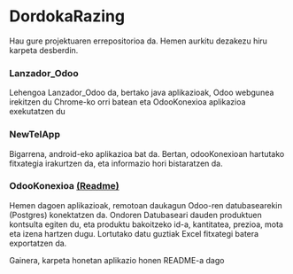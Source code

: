 # DordokaRazing

Hau gure projektuaren errepositorioa da. Hemen aurkitu dezakezu hiru karpeta desberdin. 

### Lanzador_Odoo
Lehengoa Lanzador_Odoo da, bertako java aplikazioak, Odoo webgunea irekitzen du Chrome-ko orri batean eta OdooKonexioa aplikazioa exekutatzen du

### NewTelApp
Bigarrena, android-eko aplikazioa bat da. Bertan, odooKonexioan hartutako fitxategia irakurtzen da, eta informazio hori bistaratzen da.

### OdooKonexioa [(Readme)](OdooKonexioa/README.md)
Hemen dagoen aplikazioak, remotoan daukagun Odoo-ren datubasearekin (Postgres) konektatzen da. Ondoren Datubaseari dauden produktuen kontsulta egiten du, eta produktu bakoitzeko id-a, kantitatea, prezioa, mota eta izena hartzen dugu. Lortutako datu guztiak Excel fitxategi batera exportatzen da.

Gainera, karpeta honetan aplikazio honen README-a dago
